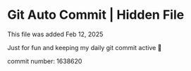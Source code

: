# Git Auto Commit | Hidden File

This file was added Feb 12, 2025

Just for fun and keeping my daily git commit active 🤪

commit number: 1638620
